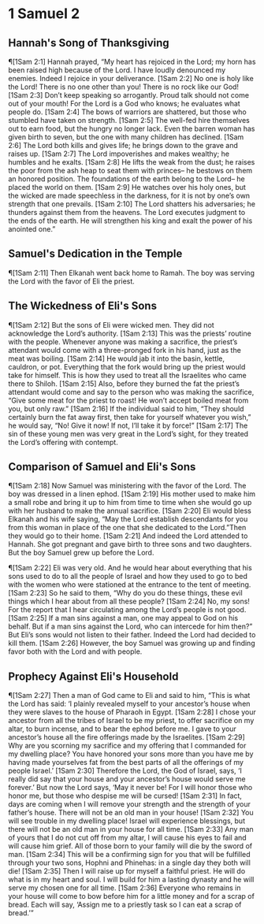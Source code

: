 # 1 Samuel 2

## Hannah's Song of Thanksgiving
¶[1Sam 2:1] Hannah prayed, “My heart has rejoiced in the Lord; my horn has been raised high because of the Lord. I have loudly denounced my enemies. Indeed I rejoice in your deliverance.
[1Sam 2:2] No one is holy like the Lord! There is no one other than you! There is no rock like our God!
[1Sam 2:3] Don’t keep speaking so arrogantly. Proud talk should not come out of your mouth! For the Lord is a God who knows; he evaluates what people do.
[1Sam 2:4] The bows of warriors are shattered, but those who stumbled have taken on strength.
[1Sam 2:5] The well-fed hire themselves out to earn food, but the hungry no longer lack. Even the barren woman has given birth to seven, but the one with many children has declined.
[1Sam 2:6] The Lord both kills and gives life; he brings down to the grave and raises up.
[1Sam 2:7] The Lord impoverishes and makes wealthy; he humbles and he exalts.
[1Sam 2:8] He lifts the weak from the dust; he raises the poor from the ash heap to seat them with princes– he bestows on them an honored position. The foundations of the earth belong to the Lord– he placed the world on them.
[1Sam 2:9] He watches over his holy ones, but the wicked are made speechless in the darkness, for it is not by one’s own strength that one prevails.
[1Sam 2:10] The Lord shatters his adversaries; he thunders against them from the heavens. The Lord executes judgment to the ends of the earth. He will strengthen his king and exalt the power of his anointed one.”

## Samuel's Dedication in the Temple
¶[1Sam 2:11] Then Elkanah went back home to Ramah. The boy was serving the Lord with the favor of Eli the priest.

## The Wickedness of Eli's Sons
¶[1Sam 2:12] But the sons of Eli were wicked men. They did not acknowledge the Lord’s authority.
[1Sam 2:13] This was the priests’ routine with the people. Whenever anyone was making a sacrifice, the priest’s attendant would come with a three-pronged fork in his hand, just as the meat was boiling.
[1Sam 2:14] He would jab it into the basin, kettle, cauldron, or pot. Everything that the fork would bring up the priest would take for himself. This is how they used to treat all the Israelites who came there to Shiloh.
[1Sam 2:15] Also, before they burned the fat the priest’s attendant would come and say to the person who was making the sacrifice, “Give some meat for the priest to roast! He won’t accept boiled meat from you, but only raw.”
[1Sam 2:16] If the individual said to him, “They should certainly burn the fat away first, then take for yourself whatever you wish,” he would say, “No! Give it now! If not, I’ll take it by force!”
[1Sam 2:17] The sin of these young men was very great in the Lord’s sight, for they treated the Lord’s offering with contempt.

## Comparison of Samuel and Eli's Sons
¶[1Sam 2:18] Now Samuel was ministering with the favor of the Lord. The boy was dressed in a linen ephod.
[1Sam 2:19] His mother used to make him a small robe and bring it up to him from time to time when she would go up with her husband to make the annual sacrifice.
[1Sam 2:20] Eli would bless Elkanah and his wife saying, “May the Lord establish descendants for you from this woman in place of the one that she dedicated to the Lord.”Then they would go to their home.
[1Sam 2:21] And indeed the Lord attended to Hannah. She got pregnant and gave birth to three sons and two daughters. But the boy Samuel grew up before the Lord.

¶[1Sam 2:22] Eli was very old. And he would hear about everything that his sons used to do to all the people of Israel and how they used to go to bed with the women who were stationed at the entrance to the tent of meeting.
[1Sam 2:23] So he said to them, “Why do you do these things, these evil things which I hear about from all these people?
[1Sam 2:24] No, my sons! For the report that I hear circulating among the Lord’s people is not good.
[1Sam 2:25] If a man sins against a man, one may appeal to God on his behalf. But if a man sins against the Lord, who can intercede for him then?” But Eli’s sons would not listen to their father. Indeed the Lord had decided to kill them.
[1Sam 2:26] However, the boy Samuel was growing up and finding favor both with the Lord and with people.

## Prophecy Against Eli's Household
¶[1Sam 2:27] Then a man of God came to Eli and said to him, “This is what the Lord has said: ‘I plainly revealed myself to your ancestor’s house when they were slaves to the house of Pharaoh in Egypt.
[1Sam 2:28] I chose your ancestor from all the tribes of Israel to be my priest, to offer sacrifice on my altar, to burn incense, and to bear the ephod before me. I gave to your ancestor’s house all the fire offerings made by the Israelites.
[1Sam 2:29] Why are you scorning my sacrifice and my offering that I commanded for my dwelling place? You have honored your sons more than you have me by having made yourselves fat from the best parts of all the offerings of my people Israel.’
[1Sam 2:30] Therefore the Lord, the God of Israel, says, ‘I really did say that your house and your ancestor’s house would serve me forever.’ But now the Lord says, ‘May it never be! For I will honor those who honor me, but those who despise me will be cursed!
[1Sam 2:31] In fact, days are coming when I will remove your strength and the strength of your father’s house. There will not be an old man in your house!
[1Sam 2:32] You will see trouble in my dwelling place! Israel will experience blessings, but there will not be an old man in your house for all time.
[1Sam 2:33] Any man of yours that I do not cut off from my altar, I will cause his eyes to fail and will cause him grief. All of those born to your family will die by the sword of man.
[1Sam 2:34] This will be a confirming sign for you that will be fulfilled through your two sons, Hophni and Phinehas: in a single day they both will die!
[1Sam 2:35] Then I will raise up for myself a faithful priest. He will do what is in my heart and soul. I will build for him a lasting dynasty and he will serve my chosen one for all time.
[1Sam 2:36] Everyone who remains in your house will come to bow before him for a little money and for a scrap of bread. Each will say, ‘Assign me to a priestly task so I can eat a scrap of bread.’”
